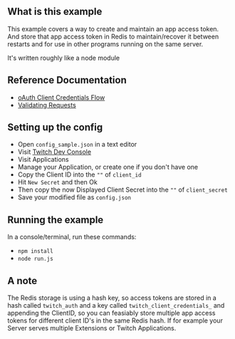 ## What is this example

This example covers a way to create and maintain an app access token. And store that app access token in Redis to maintain/recover it between restarts and for use in other programs running on the same server.

It's written roughly like a node module

## Reference Documentation

- [oAuth Client Credentials Flow](https://dev.twitch.tv/docs/authentication/getting-tokens-oauth#oauth-client-credentials-flow)
- [Validating Requests](https://dev.twitch.tv/docs/authentication#validating-requests)

## Setting up the config

- Open `config_sample.json` in a text editor
- Visit [Twitch Dev Console](https://dev.twitch.tv/console/)
- Visit Applications
- Manage your Application, or create one if you don't have one
- Copy the Client ID into the `""` of `client_id`
- Hit `New Secret` and then Ok
- Then copy the now Displayed Client Secret into the `""` of `client_secret`
- Save your modified file as `config.json`

## Running the example

In a console/terminal, run these commands:

- `npm install`
- `node run.js`

## A note

The Redis storage is using a hash key, so access tokens are stored in a hash called `twitch_auth` and a key called `twitch_client_credentials_` and appending the ClientID, so you can feasiably store multiple app access tokens for different client ID's in the same Redis hash. If for example your Server serves multiple Extensions or Twitch Applications.
